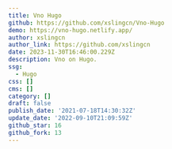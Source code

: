 ```yaml
---
title: Vno Hugo
github: https://github.com/xslingcn/Vno-Hugo
demo: https://vno-hugo.netlify.app/
author: xslingcn
author_link: https://github.com/xslingcn
date: 2023-11-30T16:46:00.229Z
description: Vno on Hugo.
ssg:
  - Hugo
css: []
cms: []
category: []
draft: false
publish_date: '2021-07-18T14:30:32Z'
update_date: '2022-09-10T21:09:59Z'
github_star: 16
github_fork: 13
---
```

